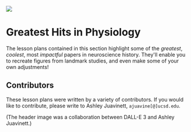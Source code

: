 ![](greatest_hits_header.png)

# Greatest Hits in Physiology

The lesson plans contained in this section highlight some of the *greatest*, *coolest*, most *impactful* papers in neuroscience history. They'll enable you to recreate figures from landmark studies, and even make some of your own adjustments!

## Contributors
These lesson plans were written by a variety of contributors. If you would like to contribute, please write to Ashley Juavinett, `ajuavine[@]ucsd.edu`.

(The header image was a collaboration between DALL-E 3 and Ashley Juavinett.)
